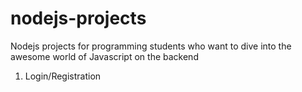 # nodejs-projects
Nodejs projects for programming students who want to dive into the awesome world of Javascript on the backend
1. Login/Registration